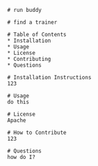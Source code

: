 
    # run buddy
    
    # find a trainer

    # Table of Contents
    * Installation
    * Usage
    * License
    * Contributing
    * Questions

    # Installation Instructions
    123

    # Usage
    do this

    # License
    Apache

    # How to Contribute
    123

    # Questions
    how do I?
  
